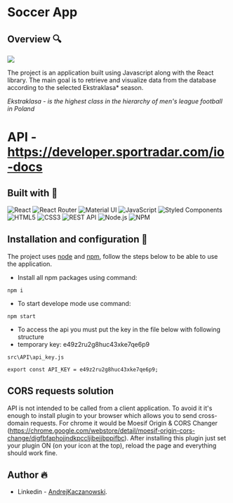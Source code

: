 # Soccer App

## Overview 🔍

![](./my-app/src/animation/Animation.gif)

The project is an application built using Javascript along with the React library. The main goal is to retrieve and visualize data from the database according to the selected Ekstraklasa* season.

_Ekstraklasa - is the highest class in the hierarchy of men's league football in Poland_

# API - https://developer.sportradar.com/io-docs


## Built with 🔧
![React](https://img.shields.io/badge/React-20232A?style=for-the-badge&logo=react&logoColor=61DAFB)
![React Router](https://img.shields.io/badge/React_Router-CB3837?style=for-the-badge&logo=react-router&logoColor=61DAFB)
![Material UI](https://img.shields.io/badge/Material_UI-243763?style=for-the-badge&logo=mui&logoColor=61DAFB)
![JavaScript](https://img.shields.io/badge/JavaScript-323330?style=for-the-badge&logo=javascript&logoColor=F7DF1E)
![Styled Components](https://img.shields.io/badge/Styled_components-FF9E9E?style=for-the-badge&logo=styled-components&logoColor=F7DF1E)
![HTML5](https://img.shields.io/badge/HTML5-E34F26?style=for-the-badge&logo=html5&logoColor=white)
![CSS3](https://img.shields.io/badge/CSS3-1572B6?style=for-the-badge&logo=css3&logoColor=white)
![REST API](https://img.shields.io/badge/REST%20API-4f736d?style=for-the-badge&logoColor=white)
![Node.js](https://img.shields.io/badge/Node.JS-339933?style=for-the-badge&logo=Node.js&logoColor=white)
![NPM](https://img.shields.io/badge/NPM-CB3837?style=for-the-badge&logo=npm&logoColor=white)

## Installation and configuration 💾

The project uses [node](https://nodejs.org/en/) and [npm](https://www.npmjs.com/), follow the steps below to be able to use the application.

- Install all npm packages using command:
````
npm i
````

- To start develope mode use command:

````
npm start
````
- To access the api you must put the key in the file below with following structure
- temporary key: e49z2ru2g8huc43xke7qe6p9
````
src\API\api_key.js

export const API_KEY = e49z2ru2g8huc43xke7qe6p9;

````

## CORS requests solution
API is not intended to be called from a client application. To avoid it it's enough to install plugin to your browser which allows you to send cross-domain requests. For chrome it would be Moesif Origin & CORS Changer (https://chrome.google.com/webstore/detail/moesif-origin-cors-change/digfbfaphojjndkpccljibejjbppifbc).
After installing this plugin just set your plugin ON (on your icon at the top), reload the page and everything should work fine.

## Author 🔥
* Linkedin - [AndrejKaczanowski](https://www.linkedin.com/in/andrej-kaczanowski-frontend/).
